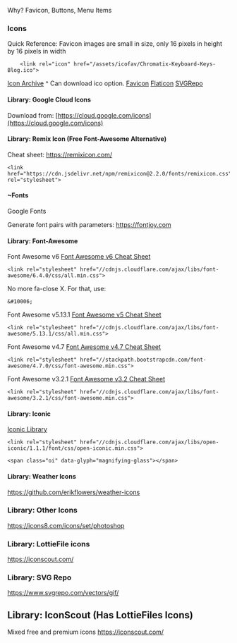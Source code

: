 
Why? Favicon, Buttons, Menu Items

### Icons
Quick Reference:
Favicon images are small in size, only 16 pixels in height by 16 pixels in width

```
    <link rel="icon" href="/assets/icofav/Chromatix-Keyboard-Keys-Blog.ico">
```


[Icon Archive](https://iconarchive.com/tag/search)
^ Can download ico option.
[Favicon](https://favicon.io/)
[Flaticon](https://www.flaticon.com/)
[SVGRepo](https://www.svgrepo.com/)


#### Library: Google Cloud Icons

Download from:
[https://cloud.google.com/icons](https://cloud.google.com/icons)

#### Library: Remix Icon (Free Font-Awesome Alternative)
Cheat sheet: https://remixicon.com/
```
<link href="https://cdn.jsdelivr.net/npm/remixicon@2.2.0/fonts/remixicon.css" rel="stylesheet">
```

#### ~Fonts

Google Fonts

Generate font pairs with parameters: https://fontjoy.com

#### Library: Font-Awesome


Font Awesome v6
[Font Awesome v6 Cheat Sheet](https://kapeli.com/cheat_sheets/Font_Awesome.docset/Contents/Resources/Documents/index)
```
<link rel="stylesheet" href="//cdnjs.cloudflare.com/ajax/libs/font-awesome/6.4.0/css/all.min.css">
```

No more fa-close X. For that, use:
```
&#10006;
```

Font Awesome v5.13.1
[Font Awesome v5 Cheat Sheet](https://fontawesome.com/v5/search?o=r&m=free)
```
<link rel="stylesheet" href="//cdnjs.cloudflare.com/ajax/libs/font-awesome/5.13.1/css/all.min.css">
```

Font Awesome v4.7
[Font Awesome v4.7 Cheat Sheet](https://fontawesome.com/v4.7.0/cheatsheet/)
```
<link rel="stylesheet" href="//stackpath.bootstrapcdn.com/font-awesome/4.7.0/css/font-awesome.min.css">
```

Font Awesome v3.2.1
[Font Awesome v3.2 Cheat Sheet](https://fontawesome.com/v3/cheatsheet/)
```
<link rel="stylesheet" href="//cdnjs.cloudflare.com/ajax/libs/font-awesome/3.2.1/css/font-awesome.min.css">
```

#### Library: Iconic

[Iconic Library](https://useiconic.com/open)

```
<link rel="stylesheet" href="//cdnjs.cloudflare.com/ajax/libs/open-iconic/1.1.1/font/css/open-iconic.min.css">

<span class="oi" data-glyph="magnifying-glass"></span>
```

#### Library: Weather Icons
https://github.com/erikflowers/weather-icons

### Library: Other Icons
https://icons8.com/icons/set/photoshop

### Library: LottieFile icons
https://iconscout.com/

### Library: SVG Repo
https://www.svgrepo.com/vectors/gif/

## Library: IconScout (Has LottieFiles Icons)
Mixed free and premium icons
https://iconscout.com/